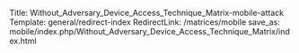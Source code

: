Title: Without_Adversary_Device_Access_Technique_Matrix-mobile-attack
Template: general/redirect-index
RedirectLink: /matrices/mobile
save_as: mobile/index.php/Without_Adversary_Device_Access_Technique_Matrix/index.html